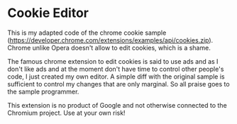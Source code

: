 Cookie Editor
==================

This is my adapted code of the chrome cookie sample (https://developer.chrome.com/extensions/examples/api/cookies.zip).
Chrome unlike Opera doesn't allow to edit cookies, which is a shame.

The famous chrome extension to edit cookies is said to use ads and as I don't like ads and at the moment don't have time to control other people's code, I just created my own editor. A simple diff with the original sample is sufficient to control my changes that are only marginal. So all praise goes to the sample programmer.

This extension is no product of Google and not otherwise connected to the Chromium project. Use at your own risk!
